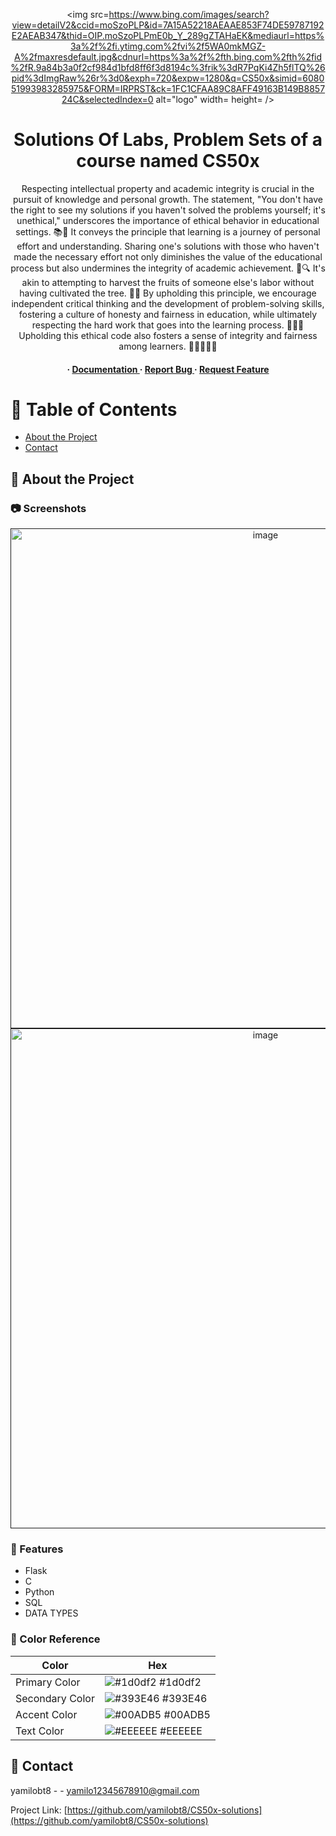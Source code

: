 <div align='center'>

<img src=https://www.bing.com/images/search?view=detailV2&ccid=moSzoPLP&id=7A15A52218AEAAE853F74DE59787192E2AEAB347&thid=OIP.moSzoPLPmE0b_Y_289gZTAHaEK&mediaurl=https%3a%2f%2fi.ytimg.com%2fvi%2f5WA0mkMGZ-A%2fmaxresdefault.jpg&cdnurl=https%3a%2f%2fth.bing.com%2fth%2fid%2fR.9a84b3a0f2cf984d1bfd8ff6f3d8194c%3frik%3dR7PqKi4Zh5flTQ%26pid%3dImgRaw%26r%3d0&exph=720&expw=1280&q=CS50x&simid=608051993983285975&FORM=IRPRST&ck=1FC1CFAA89C8AFF49163B149B885724C&selectedIndex=0 alt="logo" width= height= />

<h1>Solutions Of Labs, Problem Sets of a course named CS50x</h1>
<p>Respecting intellectual property and academic integrity is crucial in the pursuit of knowledge and personal growth. The statement, "You don't have the right to see my solutions if you haven't solved the problems yourself; it's unethical," underscores the importance of ethical behavior in educational settings. 📚🤝 It conveys the principle that learning is a journey of personal effort and understanding. Sharing one's solutions with those who haven't made the necessary effort not only diminishes the value of the educational process but also undermines the integrity of academic achievement. 🚫🔍 It's akin to attempting to harvest the fruits of someone else's labor without having cultivated the tree. 🌳🍎 By upholding this principle, we encourage independent critical thinking and the development of problem-solving skills, fostering a culture of honesty and fairness in education, while ultimately respecting the hard work that goes into the learning process. 🧠🤓🙌 Upholding this ethical code also fosters a sense of integrity and fairness among learners. 🌟👩‍🎓👨‍🎓</p>

<h4> <span> · </span> <a href="https://github.com/yamilobt8/CS50x-solutions/blob/master/README.md"> Documentation </a> <span> · </span> <a href="https://github.com/yamilobt8/CS50x-solutions/issues"> Report Bug </a> <span> · </span> <a href="https://github.com/yamilobt8/CS50x-solutions/issues"> Request Feature </a> </h4>


</div>

# :notebook_with_decorative_cover: Table of Contents

- [About the Project](#star2-about-the-project)
- [Contact](#handshake-contact)


## :star2: About the Project

### :camera: Screenshots
<div align="center"> <a href=""><img src="https://media.licdn.com/dms/image/D4E2DAQEgxsg_FCQUSw/profile-treasury-image-shrink_1920_1920/0/1694564489644?e=1698246000&v=beta&t=gEjJvUdsl61AJOZKBzt3ttaUaTgmqe-OP456FPJtrzI" alt='image' width='800'/></a> </div>
<div align="center"> <a href=""><img src="https://media.licdn.com/dms/image/D4E03AQEW6iwZarJLTw/profile-displayphoto-shrink_200_200/0/1694565195922?e=1703116800&v=beta&t=uGW8XfrJ0xZiIZdJyfTxco9Mi4b2hZyroEAr6s2NXkU" alt='image' width='800'/></a> </div>



### :dart: Features
- Flask
- C
- Python
- SQL
- DATA TYPES


### :art: Color Reference
| Color | Hex |
| --------------- | ---------------------------------------------------------------- |
| Primary Color | ![#1d0df2](https://via.placeholder.com/10/1d0df2?text=+) #1d0df2 |
| Secondary Color | ![#393E46](https://via.placeholder.com/10/393E46?text=+) #393E46 |
| Accent Color | ![#00ADB5](https://via.placeholder.com/10/00ADB5?text=+) #00ADB5 |
| Text Color | ![#EEEEEE](https://via.placeholder.com/10/EEEEEE?text=+) #EEEEEE |

## :handshake: Contact

yamilobt8 - - yamilo12345678910@gmail.com

Project Link: [https://github.com/yamilobt8/CS50x-solutions](https://github.com/yamilobt8/CS50x-solutions)
